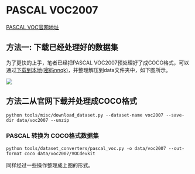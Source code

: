 # PASCAL VOC2007

[PASCAL VOC官网地址](http://host.robots.ox.ac.uk/pascal/VOC/)

## 方法一: 下载已经处理好的数据集

为了更快的上手，笔者已经把PASCAL VOC2007预处理好了成COCO格式，可以通过[下载到本地(密码nnqk)](https://pan.baidu.com/s/1rJcZ1afOemitGgCnpDYTww)，并整理解压到data文件夹中，如下图所示。

![](https://moonstarimg.oss-cn-hangzhou.aliyuncs.com/img/20220716230704.png)

## 方法二从官网下载并处理成COCO格式

```shell
python tools/misc/download_dataset.py --dataset-name voc2007 --save-dir data/voc2007 --unzip
```

### PASCAL 转换为 COCO格式数据集

```shell
python tools/dataset_converters/pascal_voc.py -o data/voc2007 --out-format coco data/voc2007/VOCdevkit
```

同样经过一些操作整理成上图的形式。
